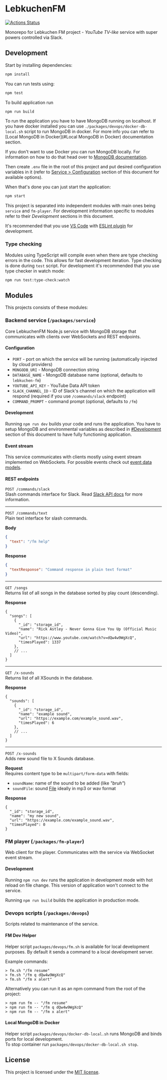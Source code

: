 # LebkuchenFM
[![Actions Status](https://github.com/Deseteral/lebkuchen-fm/workflows/Build/badge.svg)](https://github.com/Deseteral/lebkuchen-fm/actions)

Monorepo for Lebkuchen FM project - _YouTube TV-like_ service with super powers controlled via Slack.

## Development
Start by installing dependencies:
```sh
npm install
```

You can run tests using:
```sh
npm test
```

To build application run
```sh
npm run build
```

To run the application you have to have MongoDB running on localhost. If you have docker installed you can use `./packages/devops/docker-db-local.sh` script to run MongoDB in docker.
For more info you can refer to [Local MongoDB in Docker](#Local MongoDB in Docker) documentation section.

If you don't want to use Docker you can run MongoDB locally. For information on how to do that head over to [MongoDB documentation](https://docs.mongodb.com/manual/administration/install-community).

Then create `.env` file in the root of this project and put desired configuration variables in it (refer to [Service > Configuration](#Configuration) section of this document for available options).

When that's done you can just start the application:
```sh
npm start
```

This project is separated into independent modules with main ones being `service` and `fm-player`.
For development information specific to modules refer to their _Development_ sections in this document.

It's recommended that you use [VS Code](https://code.visualstudio.com) with [ESLint plugin](https://marketplace.visualstudio.com/items?itemName=dbaeumer.vscode-eslint) for development.

### Type checking
Modules using TypeScript will compile even when there are type checking errors in the code. This allows for fast development iteration. Type checking is done during `test` script. For development it's recommended that you use type checker in watch mode:
```sh
npm run test:type-check:watch
```

## Modules
This projects consists of these modules:

### Backend service (`/packages/service`)
Core LebkuchenFM Node.js service with MongoDB storage that communicates with clients over WebSockets and REST endpoints.

#### Configuration
- `PORT` - port on which the service will be running (automatically injected by cloud providers)
- `MONGODB_URI` - MongoDB connection string
- `DATABASE_NAME` - MongoDB database name (optional, defaults to `lebkuchen-fm`)
- `YOUTUBE_API_KEY` - YouTube Data API token
- `SLACK_CHANNEL_ID` - ID of Slack's channel on which the application will respond (required if you use `/commands/slack` endpoint)
- `COMMAND_PROMPT` - command prompt (optional, defaults to `/fm`)

#### Development
Running `npm run dev` builds your code and runs the application. You have to setup MongoDB and environmental variables as described in [#Development](#Development) section of this document to have fully functioning application.

#### Event stream
This service communicates with clients mostly using event stream implemented on WebSockets. For possible events check out [event data models](packages/service/src/event-stream/model/events.ts).

#### REST endpoints
`POST /commands/slack` \
Slash commands interface for Slack. Read [Slack API docs](https://api.slack.com/interactivity/slash-commands) for more information.

---

`POST /commands/text` \
Plain text interface for slash commands.

**Body**
```json
{
  "text": "/fm help"
}
```

**Response**
```json
{
  "textResponse": "Command response in plain text format"
}
```

---

`GET /songs` \
Returns list of all songs in the database sorted by play count (descending).

**Response**
```jsonc
{
  "songs": [
    {
      "_id": "storage_id",
      "name": "Rick Astley - Never Gonna Give You Up (Official Music Video)",
      "url": "https://www.youtube.com/watch?v=dQw4w9WgXcQ",
      "timesPlayed": 1337
    },
    // ...
  ]
}
```

---

`GET /x-sounds` \
Returns list of all XSounds in the database.

**Response**
```jsonc
{
  "sounds": [
    {
      "_id": "storage_id",
      "name": "example sound",
      "url": "https://example.com/example_sound.wav",
      "timesPlayed": 6
    },
    // ...
  ]
}
```

---

`POST /x-sounds` \
Adds new sound file to X Sounds database.

**Request** \
Requires content type to be `multipart/form-data` with fields:
- `soundName`: name of the sound to be added (like _"bruh"_)
- `soundFile`: sound [File](https://developer.mozilla.org/en-US/docs/Web/API/File) ideally in mp3 or wav format

**Response**
```jsonc
{
  "_id": "storage_id",
  "name": "my new sound",
  "url": "https://example.com/example_sound.wav",
  "timesPlayed": 0
}
```

### FM player (`/packages/fm-player`)
Web client for the player. Communicates with the service via WebSocket event stream.

#### Development
Running `npm run dev` runs the application in development mode with hot reload on file change. This version of application won't connect to the service.

Running `npm run build` builds the application in production mode.

### Devops scripts (`/packages/devops`)
Scripts related to maintenance of the service.

#### FM Dev Helper
Helper script `packages/devops/fm.sh` is available for local development purposes. By default it sends a command to a local development server.

Example commands:
```
> fm.sh "/fm resume"
> fm.sh "/fm q dQw4w9WgXcQ"
> fm.sh "/fm x alert"
```

Alternatively you can run it as an npm command from the root of the project:
```
> npm run fm -- "/fm resume"
> npm run fm -- "/fm q dQw4w9WgXcQ"
> npm run fm -- "/fm x alert"
```

#### Local MongoDB in Docker
Helper script `packages/devops/docker-db-local.sh` runs MongoDB and binds ports for local development.\
To stop container run `packages/devops/docker-db-local.sh stop`.

## License
This project is licensed under the [MIT license](LICENSE).

